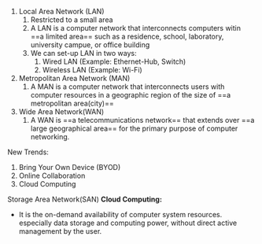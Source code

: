 1. Local Area Network (LAN)
	1. Restricted to a small area 
	2. A LAN is a computer network that interconnects computers witin ==a limited area== such as a residence, school, laboratory, university campue, or office building
	3. We can set-up LAN in two ways:
		1. Wired LAN (Example: Ethernet-Hub, Switch)
		2. Wireless LAN (Example: Wi-Fi)
2. Metropolitan Area Network (MAN)
	1. A MAN is a computer network that interconnects users with computer resources in a geographic region of the size of ==a metropolitan area(city)==
3. Wide Area Network(WAN)
	1. A WAN is ==a telecommunications network== that extends over ==a large geographical area== for the primary purpose of computer networking.



New Trends:
1. Bring Your Own Device (BYOD)
2. Online Collaboration
3. Cloud Computing


Storage Area Network(SAN)
__Cloud Computing:__
- It is the on-demand availability of computer system resources. especially data storage and computing power, without direct active management by the user.